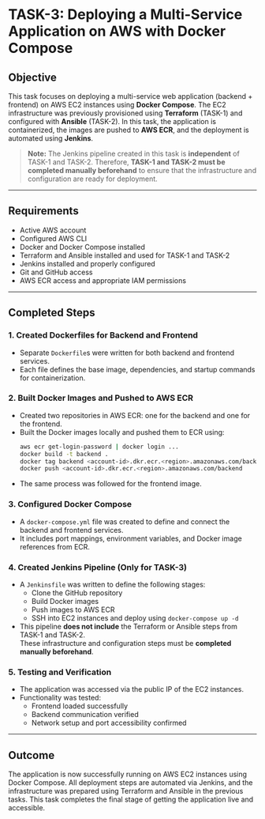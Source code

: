 # TASK-3: Deploying a Multi-Service Application on AWS with Docker Compose

## Objective  
This task focuses on deploying a multi-service web application (backend + frontend) on AWS EC2 instances using **Docker Compose**. The EC2 infrastructure was previously provisioned using **Terraform** (TASK-1) and configured with **Ansible** (TASK-2). In this task, the application is containerized, the images are pushed to **AWS ECR**, and the deployment is automated using **Jenkins**.

> **Note:** The Jenkins pipeline created in this task is **independent** of TASK-1 and TASK-2. Therefore, **TASK-1 and TASK-2 must be completed manually beforehand** to ensure that the infrastructure and configuration are ready for deployment.

---

## Requirements
- Active AWS account  
- Configured AWS CLI  
- Docker and Docker Compose installed  
- Terraform and Ansible installed and used for TASK-1 and TASK-2  
- Jenkins installed and properly configured  
- Git and GitHub access  
- AWS ECR access and appropriate IAM permissions  

---

## Completed Steps

### 1. Created Dockerfiles for Backend and Frontend
- Separate `Dockerfile`s were written for both backend and frontend services.
- Each file defines the base image, dependencies, and startup commands for containerization.

### 2. Built Docker Images and Pushed to AWS ECR
- Created two repositories in AWS ECR: one for the backend and one for the frontend.
- Built the Docker images locally and pushed them to ECR using:
  ```bash
  aws ecr get-login-password | docker login ...
  docker build -t backend .
  docker tag backend <account-id>.dkr.ecr.<region>.amazonaws.com/backend
  docker push <account-id>.dkr.ecr.<region>.amazonaws.com/backend
  ```
- The same process was followed for the frontend image.

### 3. Configured Docker Compose
- A `docker-compose.yml` file was created to define and connect the backend and frontend services.
- It includes port mappings, environment variables, and Docker image references from ECR.

### 4. Created Jenkins Pipeline (Only for TASK-3)
- A `Jenkinsfile` was written to define the following stages:
  - Clone the GitHub repository  
  - Build Docker images  
  - Push images to AWS ECR  
  - SSH into EC2 instances and deploy using `docker-compose up -d`  
- This pipeline **does not include** the Terraform or Ansible steps from TASK-1 and TASK-2.  
  These infrastructure and configuration steps must be **completed manually beforehand**.

### 5. Testing and Verification
- The application was accessed via the public IP of the EC2 instances.
- Functionality was tested:
  - Frontend loaded successfully
  - Backend communication verified
  - Network setup and port accessibility confirmed

---

## Outcome
The application is now successfully running on AWS EC2 instances using Docker Compose. All deployment steps are automated via Jenkins, and the infrastructure was prepared using Terraform and Ansible in the previous tasks. This task completes the final stage of getting the application live and accessible.